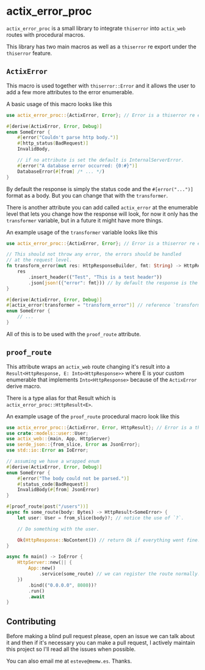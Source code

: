 # actix_error_proc
`actix_error_proc` is a small library to integrate `thiserror` into `actix_web` routes
with procedural macros.

This library has two main macros as well as a `thiserror` re export under the `thiserror` feature.

## `ActixError`
This macro is used together with `thiserror::Error` and it allows the user
to add a few more attributes to the error enumerable.

A basic usage of this macro looks like this

```rust
use actix_error_proc::{ActixError, Error}; // Error is a thiserror re export.

#[derive(ActixError, Error, Debug)]
enum SomeError {
    #[error("Couldn't parse http body.")]
    #[http_status(BadRequest)]
    InvalidBody,

    // if no attribute is set the default is InternalServerError.
    #[error("A database error occurred: {0:#}")]
    DatabaseError(#[from] /* ... */)
}
```

By default the response is simply the status code and the `#[error("...")]` format
as a body. But you can change that with the `transformer`.

There is another attribute you can add called `actix_error` at the enumerable level
that lets you change how the response will look, for now it only has the `transformer`
variable, but in a future it might have more things.

An example usage of the `transformer` variable looks like this

```rust
use actix_error_proc::{ActixError, Error}; // Error is a thiserror re export.

// This should not throw any error, the errors should be handled
// at the request level.
fn transform_error(mut res: HttpResponseBuilder, fmt: String) -> HttpResponse {
    res
		.insert_header(("Test", "This is a test header"))
        .json(json!({"error": fmt})) // by default the response is the raw string.
}

#[derive(ActixError, Error, Debug)]
#[actix_error(transformer = "transform_error")] // reference `transform_error` here.
enum SomeError {
	// ...
}
```

All of this is to be used with the `proof_route` attribute.

## `proof_route`

This attribute wraps an `actix_web` route changing it's result into a `Result<HttpResponse, E: Into<HttpResponse>>`
where E is your custom enumerable that implements `Into<HttpResponse>` because of the `ActixError` derive macro.

There is a type alias for that Result which is `actix_error_proc::HttpResult<E>`.

An example usage of the `proof_route` procedural macro look like this

```rust
use actix_error_proc::{ActixError, Error, HttpResult}; // Error is a thiserror re export.
use crate::models::user::User;
use actix_web::{main, App, HttpServer}
use serde_json::{from_slice, Error as JsonError};
use std::io::Error as IoError;

// assuming we have a wrapped enum
#[derive(ActixError, Error, Debug)]
enum SomeError {
    #[error("The body could not be parsed.")]
    #[status_code(BadRequest)]
    InvalidBody(#[from] JsonError)
}

#[proof_route(post("/users"))]
async fn some_route(body: Bytes) -> HttpResult<SomeError> {
    let user: User = from_slice(body)?; // notice the use of `?`.

    // Do something with the user.

    Ok(HttpResponse::NoContent()) // return Ok if everything went fine.
}

async fn main() -> IoError {
    HttpServer::new(|| {
        App::new()
            .service(some_route) // we can register the route normally.
    })
        .bind(("0.0.0.0", 8080))?
        .run()
        .await
}
```

## Contributing

Before making a blind pull request please, open an issue we can talk about it and
then if it's necessary you can make a pull request, I actively maintain this project
so I'll read all the issues when possible.

You can also email me at `esteve@memw.es`. Thanks.
